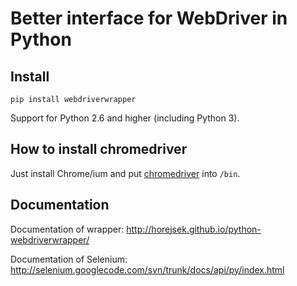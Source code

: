 # Better interface for WebDriver in Python

## Install

`pip install webdriverwrapper`

Support for Python 2.6 and higher (including Python 3).

## How to install chromedriver

Just install Chrome/ium and put [chromedriver](https://code.google.com/p/chromedriver/downloads/list) into `/bin`.

## Documentation

Documentation of wrapper: http://horejsek.github.io/python-webdriverwrapper/

Documentation of Selenium: http://selenium.googlecode.com/svn/trunk/docs/api/py/index.html

